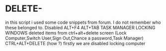 # DELETE-
in this script i used some code snippets from forum.  I do not remember who these belonged to.  Disabled  ALT+F4  ALT+TAB  TASK MANAGER  LOCKING WINDOWS  deleted items from ctrl+alt+delete screen  (Lock Computer,Switch User,Sign Out,Chance a password,Task Manager)     CTRL+ALT+DELETE (how ?)  firstly we are disabled locking computer
